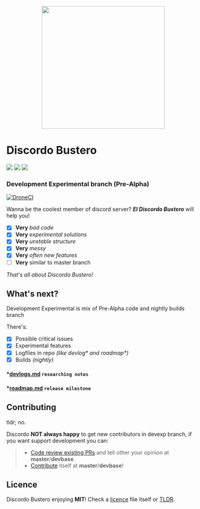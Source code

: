 <p align="center">
    <img src="https://lolipa.in/static/img/discordo-logo.svg" width="320px">
</p>

# Discordo Bustero
![](https://img.shields.io/github/commit-activity/w/LoliPain/discordo-bustero/devexp?color=5865f2&logo=github)
![](https://img.shields.io/static/v1?style=flat&logo=python&label=Python&message=>3.7&color=5865f2)
![](https://img.shields.io/github/license/P2LOVE/discordo-bustero?color=5865f2)

### Development Experimental branch (Pre-Alpha)
[![DroneCI](https://img.shields.io/drone/build/LoliPain/discordo-bustero/devexp?label=PyTest&logo=pytest&logoColor=yellow&server=http%3A%2F%2Fself.lolipa.in%3A2754&style=for-the-badge)
](http://self.lolipa.in:2754/LoliPain/discordo-bustero)

Wanna be the coolest member of discord server? ***El Discordo Bustero*** will help you!

- [x] **Very** *bad code*
- [x] **Very** *experimental solutions*
- [x] **Very** *unstable structure*
- [x] **Very** *messy*
- [x] **Very** *often new features*
- [ ] **Very** similar to master branch

*That's all about Discordo Bustero!*

## What's next?

Development Experimental is mix of Pre-Alpha code and nightly builds branch

There's:
- [x] Possible critical issues
- [x] Experimental features
- [x] Logfiles in repo _(like devlog* and roadmap*)_
- [x] Builds *(nightly)*

#### *[devlogs.md](devlogs.md) `researching notes`

#### *[roadmap.md](roadmap.md) `release milestone`

## Contributing

tldr; no.

Discordo **NOT always happy** to get new contributors in devexp branch, if you want support development you can:
> - [Code review existing PRs](https://github.com/P2LOVE/discordo-bustero/pulls) and tell other your opinion at **master**/**devbase**.
> - [Contribute](https://github.com/P2LOVE/discordo-bustero/compare) itself at **master**/**devbase**!

## Licence

Discordo Bustero enjoying **MIT**! Check a [licence](LICENSE) file itself or [TLDR](https://tldrlegal.com/license/mit-license).
